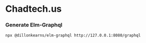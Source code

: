 
# Chadtech.us

### Generate Elm-Graphql
```
npx @dillonkearns/elm-graphql http://127.0.0.1:8080/graphql
```